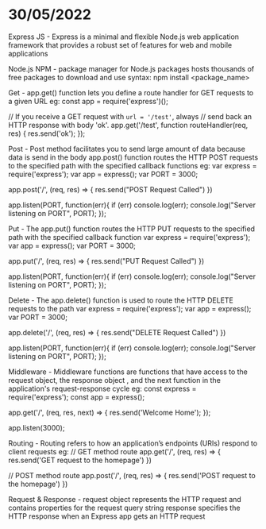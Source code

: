 # 30/05/2022

Express JS -
Express is a minimal and flexible Node.js web application framework that provides a robust set of features for web and mobile applications

Node.js NPM -
package manager for Node.js packages
hosts thousands of free packages to download and use
syntax: npm install <package_name>

Get -
app.get() function lets you define a route handler for GET requests to a given URL
eg:
const app = require('express')();

// If you receive a GET request with `url = '/test'`, always
// send back an HTTP response with body 'ok'.
app.get('/test', function routeHandler(req, res) {
  res.send('ok');
});

Post -
Post method facilitates you to send large amount of data because data is send in the body
app.post() function routes the HTTP POST requests to the specified path with the specified callback functions
eg: 
var express = require('express');
var app = express();
var PORT = 3000;
  
app.post('/', (req, res) => {
  res.send("POST Request Called")
})
  
app.listen(PORT, function(err){
    if (err) console.log(err);
    console.log("Server listening on PORT", PORT);
}); 

Put -
The app.put() function routes the HTTP PUT requests to the specified path with the specified callback function
var express = require('express');
var app = express();
var PORT = 3000;
  
app.put('/', (req, res) => {
  res.send("PUT Request Called")
})
  
app.listen(PORT, function(err){
    if (err) console.log(err);
    console.log("Server listening on PORT", PORT);
}); 

Delete -
The app.delete() function is used to route the HTTP DELETE requests to the path 
var express = require('express');
var app = express();
var PORT = 3000;
 
app.delete('/', (req, res) => {
  res.send("DELETE Request Called")
})
 
app.listen(PORT, function(err){
    if (err) console.log(err);
    console.log("Server listening on PORT", PORT);
});


Middleware - 
Middleware functions are functions that have access to the request object, the response object , and the next function in the application's request-response cycle
eg: 
const express = require('express');
const app = express();

app.get('/', (req, res, next) => {
  res.send('Welcome Home');
});

app.listen(3000);

Routing -
Routing refers to how an application’s endpoints (URIs) respond to client requests
eg:
// GET method route
app.get('/', (req, res) => {
  res.send('GET request to the homepage')
})

// POST method route
app.post('/', (req, res) => {
  res.send('POST request to the homepage')
})

Request & Response -
request object represents the HTTP request and contains properties for the request query string
response specifies the HTTP response when an Express app gets an HTTP request
